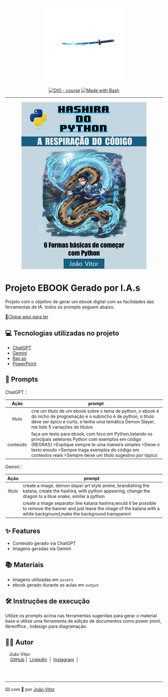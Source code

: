 <p align="center">
    <img width="250" src="./assets/katana_banner.png">
</p>


<p align="center">
<a href="https://dio.me/"><img src="https://img.shields.io/badge/DIO-Course-28DA77?logo=youtube" alt="DIO - course"></a>
<a href="https://www.gnu.org/software/bash/" title="Go to Bash homepage"><img src="https://img.shields.io/badge/Prompt-Project-blue?logo=gnu-bash&amp;logoColor=white" alt="Made with Bash"></a></p>

-------


<p align="center">
<img 
    src="./assets/ebook_hashira.png"
    width="400"  
/>
</p>

# Projeto EBOOK Gerado por I.A.s

Projeto com o objetivo de gerar um ebook digital com as facilidades das ferramentas de IA. todos os prompts
seguem abaixo.

<a href="https://github.com/joaovitorsrp/prompts-recipe-to-create-a-ebook-curse/blob/main/output/ebook_hashira_output.pdf" title="View PDF now"> 📕Clique aqui para ler</a>

## 💻 Tecnologias utilizadas no projeto

- [ChatGPT](https://chat.openai.com/) 
- [Gemini](gemini.google.com/)
- [Ray.so](https://www.ray.so)
- [PowerPoint](https://www.microsoft.com/en/microsoft-365/powerpoint)

## 🧠 Prompts


ChatGPT：

|   Ação   | prompt                                                                                                                                                                                                                                                                         |
| :------: | ------------------------------------------------------------------------------------------------------------------------------------------------------------------------------------------------------------------------------------------------------------------------------ |
|  título  | crie um título de um ebook sobre o tema de python, o ebook é do nicho de programação e o subnicho é de python, o título deve ser épico e curto, e tenha uma temática Demon Slayer, me liste 5 variações de títulos                                                             |
| conteúdo | faça um texto para ebook, com foco em Python,listando os principais seletores Python com exemplos em código {REGRAS} >Explique sempre te uma maneira simples >Deixe o texto enxuto >Sempre traga exemplos de código em contextos reais >Sempre deixe um título sugestivo por tópico |


Gemini：

|  Ação  | prompt                                                                                 |
| :----: | -------------------------------------------------------------------------------------- |
| título |create a image, demon slayer art style anime, brandishing the katana, create the hashira, with python appearing, change the dragon to a blue snake, similar a python |
         |create a image separator line katana hashira,would it be possible to remove the banner and just leave the image of the katana with a white background,make the background transparent|

## ✨ Features

- Conteúdo gerado via ChatGPT
- Imagens geradas via Gemini

## 📚 Materiais

- Imagens utilizadas em `assets`
- ebook gerado durante as aulas em `output`

## 🛠️ Instruções de execução

Utilize os prompts acima nas ferramentas sugeridas para gerar o material base e utilize uma ferramenta de edição de documentos como power point, libreoffice , indesign para diagramação.

## 👨‍💻 Autor

<p>
    <p>&nbsp&nbsp&nbspJoão Vitor<br>
    &nbsp&nbsp&nbsp
    <a href="https://github.com/joaovitorsrp">
    GitHub</a>&nbsp;|&nbsp;
    <a href="https://www.linkedin.com/in/joão-vitor-silva-rodrigues-procópio-9b63971bb">LinkedIn</a>
&nbsp;|&nbsp;
    <a href="https://www.instagram.com/joaovitor_srp">
    Instagram</a>
&nbsp;|&nbsp;</p>
</p>
<br/><br/>
<p>

---

⌨️ com 💜 por [João Vitor](https://github.com/joaovitorsrp)
